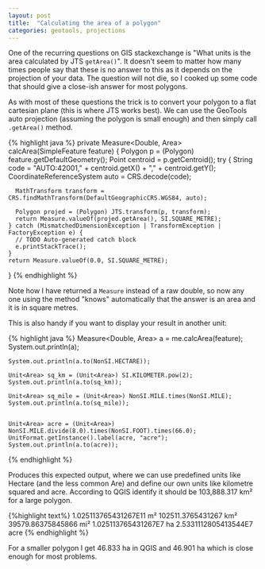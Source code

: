 ```yaml
---
layout: post
title:  "Calculating the area of a polygon"
categories: geotools, projections
---
```


One of the recurring questions on GIS stackexchange is "What units is the area
calculated by JTS `getArea()`". It doesn't seem to matter how many times people
say that these is no answer to this as it depends on the projection of your
data. The question will not die, so I cooked up some code that should give a
close-ish answer for most polygons.

As with most of these questions the trick is to convert your polygon to a flat
cartesian plane (this is where JTS works best). We can use the GeoTools auto
projection (assuming the polygon is small enough) and then simply call
`.getArea()` method.

{% highlight java %}
private Measure<Double, Area> calcArea(SimpleFeature feature) {
    Polygon p = (Polygon) feature.getDefaultGeometry();
    Point centroid = p.getCentroid();
    try {
      String code = "AUTO:42001," + centroid.getX() + "," + centroid.getY();
      CoordinateReferenceSystem auto = CRS.decode(code);

      MathTransform transform = CRS.findMathTransform(DefaultGeographicCRS.WGS84, auto);

      Polygon projed = (Polygon) JTS.transform(p, transform);
      return Measure.valueOf(projed.getArea(), SI.SQUARE_METRE);
    } catch (MismatchedDimensionException | TransformException | FactoryException e) {
      // TODO Auto-generated catch block
      e.printStackTrace();
    }
    return Measure.valueOf(0.0, SI.SQUARE_METRE);
  }
{% endhighlight %}


Note how I have returned a `Measure` instead of a raw double, so now any one 
using the method "knows" automatically that the answer is an area and it is in
square metres. 

This is also handy if you want to display your result in another unit:

{% highlight java %}
    Measure<Double, Area> a = me.calcArea(feature);
    System.out.println(a);

    System.out.println(a.to(NonSI.HECTARE));

    Unit<Area> sq_km = (Unit<Area>) SI.KILOMETER.pow(2);
    System.out.println(a.to(sq_km));

    Unit<Area> sq_mile = (Unit<Area>) NonSI.MILE.times(NonSI.MILE);
    System.out.println(a.to(sq_mile));


    Unit<Area> acre = (Unit<Area>) NonSI.MILE.divide(8.0).times(NonSI.FOOT).times(66.0);
    UnitFormat.getInstance().label(acre, "acre");
    System.out.println(a.to(acre));

{% endhighlight %}

Produces this expected output, where we can use predefined units like Hectare
(and the less common Are) and define our own units like kilometre squared and
acre. According to QGIS identify it should be 103,888.317 km² for a large
polygon. 

{%highlight text%}
1.025113765431267E11 m²
102511.3765431267 km²
39579.86375845866 mi²
1.025113765431267E7 ha
2.5331112805413544E7 acre
{% endhighlight %}

For a smaller polygon I get 46.833 ha in QGIS and 46.901 ha which is close
enough for most problems.
